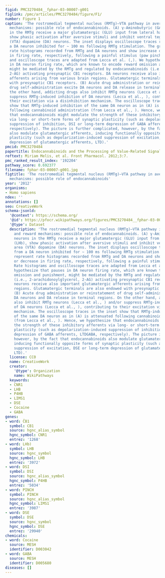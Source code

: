 ```yaml
---
figid: PMC3270484__fphar-03-00007-g001
figlink: /pmc/articles/PMC3270484/figure/F1/
number: Figure 1
caption: 'The rostromedial tegmental nucleus (RMTg)–VTA pathway in aversion and reward
  mechanisms: possible role of endocannabinoids. (A) γ-Aminobutyric (GABA) neurons
  in the RMTg receive a major glutamatergic (GLU) input from lateral habenula (LHb),
  show phasic activation after aversive stimuli and inhibit ventral tegmental area
  (VTA) dopamine (DA) neurons. The inset displays oscilloscope traces recorded from
  a DA neuron inhibited for ∼ 100 ms following RMTg stimulation. The graphs represent
  rate histograms recorded from RMTg and DA neurons and show increase or decrease
  in firing rate, respectively, following a painful stimulus (paw pinch). Rate histograms
  and oscilloscope traces are adapted from Lecca et al. (,). We hypothesize that pauses
  in DA neuron firing rate, which are known to encode reward omission and punishment,
  might be mediated by the RMTg and regulated by endocannabinoids (i.e., 2-arachidonoylglycerol,
  2-AG) activating presynaptic CB1 receptors. DA neurons receive also important glutamatergic
  afferents arising from various brain regions. Glutamatergic terminals are also endowed
  with presynaptic CB1 receptors. (B) Acute drug administration or reinstatement of
  drug self-administration excite DA neurons and DA release in terminal regions. On
  the other hand, addicting drugs also inhibit RMTg neurons (Lecca et al., ) and/or
  suppress RMTg-induced inhibition of DA neurons (Lecca et al., ), contributing to
  their excitation via a disinhibition mechanism. The oscilloscope traces in the inset
  show that RMTg-induced inhibition of the same DA neuron as in (A) is attenuated
  following cannabinoid administration (from Lecca et al., ). Hence, we hypothesize
  that endocannabinoids might modulate the strength of these inhibitory afferents
  via long- or short-term forms of synaptic plasticity (such as depolarization-induced
  suppression of inhibition, DSI or long-term depression of GABA afferents, LTDGABA,
  respectively). The picture is further complicated, however, by the fact that endocannabinoids
  also modulate glutamatergic afferents, inducing functionally opposite forms of synaptic
  plasticity (such as depolarization-induced suppression of excitation, DSE or long-term
  depression of glutamatergic afferents, LTD).'
pmcid: PMC3270484
papertitle: Endocannabinoids and the Processing of Value-Related Signals.
reftext: Miriam Melis, et al. Front Pharmacol. 2012;3:7.
pmc_ranked_result_index: '192204'
pathway_score: 0.692377
filename: fphar-03-00007-g001.jpg
figtitle: 'The rostromedial tegmental nucleus (RMTg)–VTA pathway in aversion and reward
  mechanisms: possible role of endocannabinoids'
year: '2012'
organisms:
- Homo sapiens
ndex: ''
annotations: []
seo: CreativeWork
schema-jsonld:
  '@context': https://schema.org/
  '@id': https://pfocr.wikipathways.org/figures/PMC3270484__fphar-03-00007-g001.html
  '@type': Dataset
  description: 'The rostromedial tegmental nucleus (RMTg)–VTA pathway in aversion
    and reward mechanisms: possible role of endocannabinoids. (A) γ-Aminobutyric (GABA)
    neurons in the RMTg receive a major glutamatergic (GLU) input from lateral habenula
    (LHb), show phasic activation after aversive stimuli and inhibit ventral tegmental
    area (VTA) dopamine (DA) neurons. The inset displays oscilloscope traces recorded
    from a DA neuron inhibited for ∼ 100 ms following RMTg stimulation. The graphs
    represent rate histograms recorded from RMTg and DA neurons and show increase
    or decrease in firing rate, respectively, following a painful stimulus (paw pinch).
    Rate histograms and oscilloscope traces are adapted from Lecca et al. (,). We
    hypothesize that pauses in DA neuron firing rate, which are known to encode reward
    omission and punishment, might be mediated by the RMTg and regulated by endocannabinoids
    (i.e., 2-arachidonoylglycerol, 2-AG) activating presynaptic CB1 receptors. DA
    neurons receive also important glutamatergic afferents arising from various brain
    regions. Glutamatergic terminals are also endowed with presynaptic CB1 receptors.
    (B) Acute drug administration or reinstatement of drug self-administration excite
    DA neurons and DA release in terminal regions. On the other hand, addicting drugs
    also inhibit RMTg neurons (Lecca et al., ) and/or suppress RMTg-induced inhibition
    of DA neurons (Lecca et al., ), contributing to their excitation via a disinhibition
    mechanism. The oscilloscope traces in the inset show that RMTg-induced inhibition
    of the same DA neuron as in (A) is attenuated following cannabinoid administration
    (from Lecca et al., ). Hence, we hypothesize that endocannabinoids might modulate
    the strength of these inhibitory afferents via long- or short-term forms of synaptic
    plasticity (such as depolarization-induced suppression of inhibition, DSI or long-term
    depression of GABA afferents, LTDGABA, respectively). The picture is further complicated,
    however, by the fact that endocannabinoids also modulate glutamatergic afferents,
    inducing functionally opposite forms of synaptic plasticity (such as depolarization-induced
    suppression of excitation, DSE or long-term depression of glutamatergic afferents,
    LTD).'
  license: CC0
  name: CreativeWork
  creator:
    '@type': Organization
    name: WikiPathways
  keywords:
  - CNR1
  - LHB
  - P4HB
  - LIMS1
  - DSE
  - Cocaine
  - GABA
genes:
- word: ČB1
  symbol: CB1
  source: hgnc_alias_symbol
  hgnc_symbol: CNR1
  entrez: '1268'
- word: LHb)
  symbol: LHB
  source: hgnc_symbol
  hgnc_symbol: LHB
  entrez: '3972'
- word: DSI
  symbol: DSI
  source: hgnc_alias_symbol
  hgnc_symbol: P4HB
  entrez: '5034'
- word: PINCH
  symbol: PINCH
  source: hgnc_alias_symbol
  hgnc_symbol: LIMS1
  entrez: '3987'
- word: DSE
  symbol: DSE
  source: hgnc_symbol
  hgnc_symbol: DSE
  entrez: '29940'
chemicals:
- word: Cocaine
  source: MESH
  identifier: D003042
- word: GABA
  source: MESH
  identifier: D005680
diseases: []
---
```

